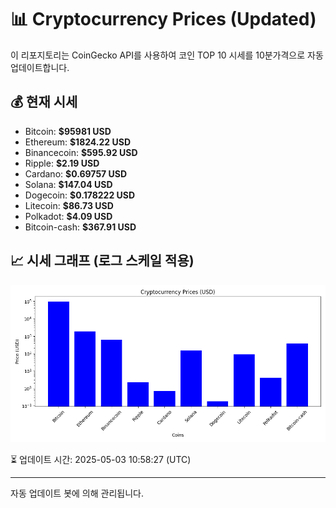 
# 📊 Cryptocurrency Prices (Updated)

이 리포지토리는 CoinGecko API를 사용하여 코인 TOP 10 시세를 10분가격으로 자동 업데이트합니다.

## 💰 현재 시세
- Bitcoin: **$95981 USD**
- Ethereum: **$1824.22 USD**
- Binancecoin: **$595.92 USD**
- Ripple: **$2.19 USD**
- Cardano: **$0.69757 USD**
- Solana: **$147.04 USD**
- Dogecoin: **$0.178222 USD**
- Litecoin: **$86.73 USD**
- Polkadot: **$4.09 USD**
- Bitcoin-cash: **$367.91 USD**

## 📈 시세 그래프 (로그 스케일 적용)
![Crypto Prices](crypto_prices.png)

⏳ 업데이트 시간: 2025-05-03 10:58:27 (UTC)

---
자동 업데이트 봇에 의해 관리됩니다.
